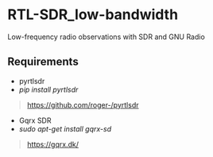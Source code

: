 # RTL-SDR_low-bandwidth
Low-frequency radio observations with SDR and GNU Radio

## Requirements
- pyrtlsdr
- *pip install pyrtlsdr*
> https://github.com/roger-/pyrtlsdr
- Gqrx SDR
- *sudo apt-get install gqrx-sd*
> https://gqrx.dk/

